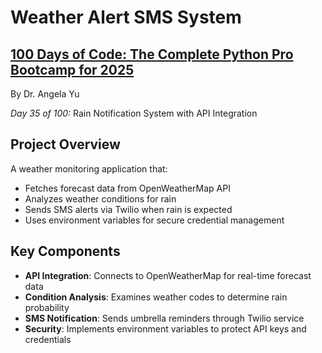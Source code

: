 # Weather Alert SMS System

## **[100 Days of Code: The Complete Python Pro Bootcamp for 2025](https://www.udemy.com/course/100-days-of-code/)**

By Dr. Angela Yu

*Day 35 of 100:* Rain Notification System with API Integration

## Project Overview

A weather monitoring application that:
- Fetches forecast data from OpenWeatherMap API
- Analyzes weather conditions for rain
- Sends SMS alerts via Twilio when rain is expected
- Uses environment variables for secure credential management

## Key Components

- **API Integration**: Connects to OpenWeatherMap for real-time forecast data
- **Condition Analysis**: Examines weather codes to determine rain probability
- **SMS Notification**: Sends umbrella reminders through Twilio service
- **Security**: Implements environment variables to protect API keys and credentials
